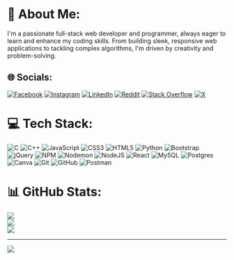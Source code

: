 # 💫 About Me:
I'm a passionate full-stack web developer and programmer, always eager to learn and enhance my coding skills. From building sleek, responsive web applications to tackling complex algorithms, I'm driven by creativity and problem-solving.


## 🌐 Socials:
[![Facebook](https://img.shields.io/badge/Facebook-%231877F2.svg?logo=Facebook&logoColor=white)](https://facebook.com/https://www.facebook.com/profile.php?id=100093479301790&mibextid=ZbWKwL) [![Instagram](https://img.shields.io/badge/Instagram-%23E4405F.svg?logo=Instagram&logoColor=white)](https://instagram.com/https://www.instagram.com/raj_s.e?igsh=YjZqZmVsd3kwNWsx) [![LinkedIn](https://img.shields.io/badge/LinkedIn-%230077B5.svg?logo=linkedin&logoColor=white)](https://linkedin.com/in/https://www.linkedin.com/in/raj-sharma-23447527b?utm_source=share&utm_campaign=share_via&utm_content=profile&utm_medium=android_app) [![Reddit](https://img.shields.io/badge/Reddit-%23FF4500.svg?logo=Reddit&logoColor=white)](https://reddit.com/user/https://www.reddit.com/u/Fair_Beautiful_6328?share_id=-zdgnS-aBRjepS4XezD1L&utm_content=1&utm_medium=android_app&utm_name=androidcss&utm_source=share&utm_term=1) [![Stack Overflow]([https://img.shields.io/badge/-Stackoverflow-FE7A16?logo=stack-overflow&logoColor=white)](https://stackoverflow.com/users/Raj](https://stackoverflow.com/users/25224459/raj-software-engineer)) [![X](https://img.shields.io/badge/X-black.svg?logo=X&logoColor=white)](https://x.com/https://x.com/raj_sharma1305?t=7wJAD9dfCNQxO86Ch8k0IA&s=09&mx=2) 

# 💻 Tech Stack:
![C](https://img.shields.io/badge/c-%2300599C.svg?style=for-the-badge&logo=c&logoColor=white) ![C++](https://img.shields.io/badge/c++-%2300599C.svg?style=for-the-badge&logo=c%2B%2B&logoColor=white) ![JavaScript](https://img.shields.io/badge/javascript-%23323330.svg?style=for-the-badge&logo=javascript&logoColor=%23F7DF1E) ![CSS3](https://img.shields.io/badge/css3-%231572B6.svg?style=for-the-badge&logo=css3&logoColor=white) ![HTML5](https://img.shields.io/badge/html5-%23E34F26.svg?style=for-the-badge&logo=html5&logoColor=white) ![Python](https://img.shields.io/badge/python-3670A0?style=for-the-badge&logo=python&logoColor=ffdd54) ![Bootstrap](https://img.shields.io/badge/bootstrap-%238511FA.svg?style=for-the-badge&logo=bootstrap&logoColor=white) ![jQuery](https://img.shields.io/badge/jquery-%230769AD.svg?style=for-the-badge&logo=jquery&logoColor=white) ![NPM](https://img.shields.io/badge/NPM-%23CB3837.svg?style=for-the-badge&logo=npm&logoColor=white) ![Nodemon](https://img.shields.io/badge/NODEMON-%23323330.svg?style=for-the-badge&logo=nodemon&logoColor=%BBDEAD) ![NodeJS](https://img.shields.io/badge/node.js-6DA55F?style=for-the-badge&logo=node.js&logoColor=white) ![React](https://img.shields.io/badge/react-%2320232a.svg?style=for-the-badge&logo=react&logoColor=%2361DAFB) ![MySQL](https://img.shields.io/badge/mysql-4479A1.svg?style=for-the-badge&logo=mysql&logoColor=white) ![Postgres](https://img.shields.io/badge/postgres-%23316192.svg?style=for-the-badge&logo=postgresql&logoColor=white) ![Canva](https://img.shields.io/badge/Canva-%2300C4CC.svg?style=for-the-badge&logo=Canva&logoColor=white) ![Git](https://img.shields.io/badge/git-%23F05033.svg?style=for-the-badge&logo=git&logoColor=white) ![GitHub](https://img.shields.io/badge/github-%23121011.svg?style=for-the-badge&logo=github&logoColor=white) ![Postman](https://img.shields.io/badge/Postman-FF6C37?style=for-the-badge&logo=postman&logoColor=white)
# 📊 GitHub Stats:
![](https://github-readme-stats.vercel.app/api?username=softenrj&theme=dark&hide_border=false&include_all_commits=true&count_private=true)<br/>
![](https://github-readme-streak-stats.herokuapp.com/?user=softenrj&theme=dark&hide_border=false)<br/>
![](https://github-readme-stats.vercel.app/api/top-langs/?username=softenrj&theme=dark&hide_border=false&include_all_commits=true&count_private=true&layout=compact)

---
[![](https://visitcount.itsvg.in/api?id=softenrj&icon=0&color=0)](https://visitcount.itsvg.in)

<!-- Proudly created with GPRM ( https://gprm.itsvg.in ) -->
